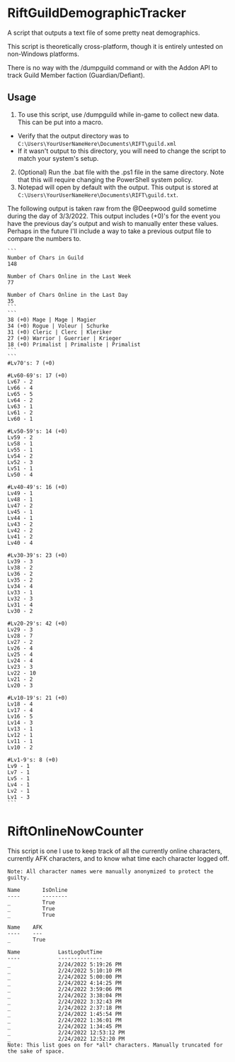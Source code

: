 # RiftGuildDemographicTracker
A script that outputs a text file of some pretty neat demographics.

This script is theoretically cross-platform, though it is entirely untested on non-Windows platforms.

There is no way with the /dumpguild command or with the Addon API to track Guild Member faction (Guardian/Defiant).

## Usage
1. To use this script, use /dumpguild while in-game to collect new data. This can be put into a macro.
- Verify that the output directory was to `C:\Users\YourUserNameHere\Documents\RIFT\guild.xml` 
- If it wasn't output to this directory, you will need to change the script to match your system's setup.

2. (Optional) Run the .bat file with the .ps1 file in the same directory. Note that this will require changing the PowerShell system policy. 
3. Notepad will open by default with the output. This output is stored at `C:\Users\YourUserNameHere\Documents\RIFT\guild.txt`.

The following output is taken raw from the <A New Journey>@Deepwood guild sometime during the day of 3/3/2022.
This output includes (+0)'s for the event you have the previous day's output and wish to manually enter these values.
Perhaps in the future I'll include a way to take a previous output file to compare the numbers to.

````
```
Number of Chars in Guild
148

Number of Chars Online in the Last Week
77

Number of Chars Online in the Last Day
35
```
```
38 (+0) Mage | Mage | Magier
34 (+0) Rogue | Voleur | Schurke
31 (+0) Cleric | Clerc | Kleriker
27 (+0) Warrior | Guerrier | Krieger
18 (+0) Primalist | Primaliste | Primalist
```
```
#Lv70's: 7 (+0)

#Lv60-69's: 17 (+0)
Lv67 - 2
Lv66 - 4
Lv65 - 5
Lv64 - 2
Lv63 - 1
Lv61 - 2
Lv60 - 1

#Lv50-59's: 14 (+0)
Lv59 - 2
Lv58 - 1
Lv55 - 1
Lv54 - 2
Lv52 - 3
Lv51 - 1
Lv50 - 4

#Lv40-49's: 16 (+0)
Lv49 - 1
Lv48 - 1
Lv47 - 2
Lv45 - 1
Lv44 - 1
Lv43 - 2
Lv42 - 2
Lv41 - 2
Lv40 - 4

#Lv30-39's: 23 (+0)
Lv39 - 3
Lv38 - 2
Lv36 - 2
Lv35 - 2
Lv34 - 4
Lv33 - 1
Lv32 - 3
Lv31 - 4
Lv30 - 2

#Lv20-29's: 42 (+0)
Lv29 - 3
Lv28 - 7
Lv27 - 2
Lv26 - 4
Lv25 - 4
Lv24 - 4
Lv23 - 3
Lv22 - 10
Lv21 - 2
Lv20 - 3

#Lv10-19's: 21 (+0)
Lv18 - 4
Lv17 - 4
Lv16 - 5
Lv14 - 3
Lv13 - 1
Lv12 - 1
Lv11 - 1
Lv10 - 2

#Lv1-9's: 8 (+0)
Lv9 - 1
Lv7 - 1
Lv5 - 1
Lv4 - 1
Lv2 - 1
Lv1 - 3
```
````
  
# RiftOnlineNowCounter
This script is one I use to keep track of all the currently online characters, currently AFK characters, and to know what time each character logged off.

```
Note: All character names were manually anonymized to protect the guilty.

Name       IsOnline
----       --------
_          True
_          True
_          True

Name    AFK
----    ---
_       True

Name            LastLogOutTime
----            --------------
_               2/24/2022 5:19:26 PM
_               2/24/2022 5:10:10 PM
_               2/24/2022 5:00:00 PM
_               2/24/2022 4:14:25 PM
_               2/24/2022 3:59:06 PM
_               2/24/2022 3:38:04 PM
_               2/24/2022 3:32:43 PM
_               2/24/2022 2:37:18 PM
_               2/24/2022 1:45:54 PM
_               2/24/2022 1:36:01 PM
_               2/24/2022 1:34:45 PM
_               2/24/2022 12:53:12 PM
_               2/24/2022 12:52:20 PM
Note: This list goes on for *all* characters. Manually truncated for the sake of space.
```
